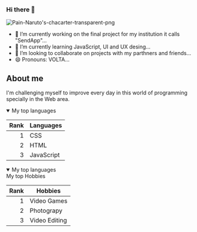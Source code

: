 ### Hi there 👋
<picture>
 <source media="(prefers-color-scheme: dark)" srcset="https://i.pinimg.com/originals/2b/15/81/2b15814cb9fd1e88ae75ddd100e7ee46.gif">
 <source media="(prefers-color-scheme: light)" srcset="https://i.pinimg.com/originals/2b/15/81/2b15814cb9fd1e88ae75ddd100e7ee46.gif">
 <img alt="Pain-Naruto's-chacarter-transparent-png" src="https://i.pinimg.com/originals/2b/15/81/2b15814cb9fd1e88ae75ddd100e7ee46.gif">
</picture>

- 🔭 I’m currently working on the final project for my institution it calls "SendApp"...
- 🌱 I’m currently learning JavaScript, UI and UX desing...
- 👯 I’m looking to collaborate on projects with my parthners and friends...
- 😄 Pronouns: VOLTA...

## About me
I'm challenging myself to improve every day in this world of programming specially in the Web area.
<details open>
<summary>My top languages</summary>

| Rank | Languages |
|-----:|-----------|
|     1| CSS       |
|     2| HTML      |
|     3| JavaScript|

</details>
<details open>
<summary>My top languages</summary>

<summary>My top Hobbies</summary>

| Rank | Hobbies   |
|-----:|-----------|
|     1| Video Games|
|     2| Photograpy |
|     3| Video Editing|

</details>
